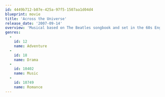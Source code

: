 ```yaml
---
id: 4449b712-b07e-425a-97f5-1507aa1d04d4
blueprint: movie
title: 'Across the Universe'
release_date: '2007-09-14'
overview: 'Musical based on The Beatles songbook and set in the 60s England, America, and Vietnam. The love story of Lucy and Jude is intertwined with the anti-war movement and social protests of the 60s.'
genres:
  -
    id: 12
    name: Adventure
  -
    id: 18
    name: Drama
  -
    id: 10402
    name: Music
  -
    id: 10749
    name: Romance
---
```

